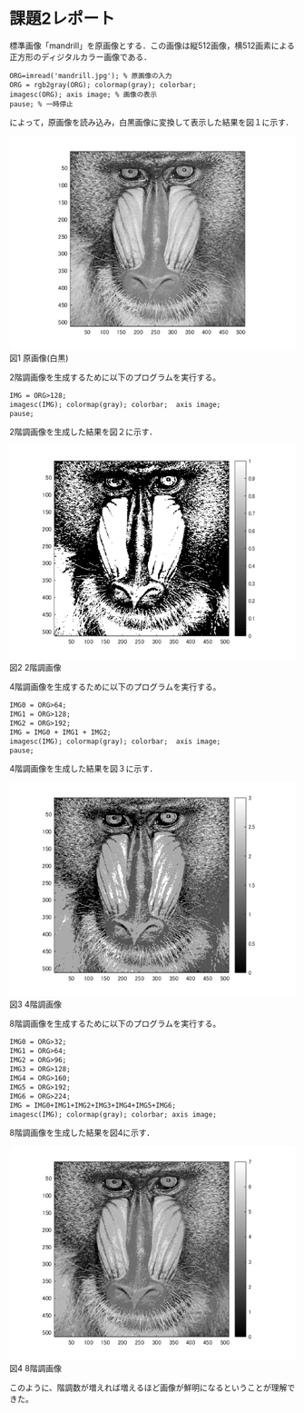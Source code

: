 # 課題2レポート

標準画像「mandrill」を原画像とする．この画像は縦512画像，横512画素による正方形のディジタルカラー画像である．
```
ORG=imread('mandrill.jpg'); % 原画像の入力
ORG = rgb2gray(ORG); colormap(gray); colorbar;
imagesc(ORG); axis image; % 画像の表示
pause; % 一時停止
```
によって，原画像を読み込み，白黒画像に変換して表示した結果を図１に示す．

![原画像](https://github.com/juntdu/lecture_image_processing/blob/master/image/kadai2/kadai2_1.png)  
図1 原画像(白黒)

2階調画像を生成するために以下のプログラムを実行する。
```
IMG = ORG>128;
imagesc(IMG); colormap(gray); colorbar;  axis image;
pause;
```
2階調画像を生成した結果を図２に示す．

![原画像](https://github.com/juntdu/lecture_image_processing/blob/master/image/kadai2/kadai2_2.png)  
図2 2階調画像

4階調画像を生成するために以下のプログラムを実行する。
```
IMG0 = ORG>64;
IMG1 = ORG>128;
IMG2 = ORG>192;
IMG = IMG0 + IMG1 + IMG2;
imagesc(IMG); colormap(gray); colorbar;  axis image;
pause;
```
4階調画像を生成した結果を図３に示す．

![原画像](https://github.com/juntdu/lecture_image_processing/blob/master/image/kadai2/kadai2_3.png)  
図3 4階調画像

8階調画像を生成するために以下のプログラムを実行する。
```
IMG0 = ORG>32;
IMG1 = ORG>64;
IMG2 = ORG>96;
IMG3 = ORG>128;
IMG4 = ORG>160;
IMG5 = ORG>192;
IMG6 = ORG>224;
IMG = IMG0+IMG1+IMG2+IMG3+IMG4+IMG5+IMG6;
imagesc(IMG); colormap(gray); colorbar; axis image;
```
8階調画像を生成した結果を図4に示す．

![原画像](https://github.com/juntdu/lecture_image_processing/blob/master/image/kadai2/kadai2_4.png)  
図4 8階調画像

このように、階調数が増えれば増えるほど画像が鮮明になるということが理解できた。
